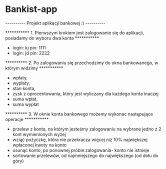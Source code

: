 # Bankist-app

---------- Projekt aplikacji bankowej :) ----------

*********** 1. Pierwszym krokiem jest zalogowanie się do aplikacji, posiadamy do wyboru dwa konta ***********

- login: kj pin: 1111
- login: jd pin: 2222

********** 2. Po zalogowaniu się przechodzimy do okna bankowanego, w którym widzimy ***********

- wpłaty, 
- wypłaty, 
- stan konta, 
- zysk z oprocentowania, który jest wyliczany dla każdego konta inaczej
- suma wpłat,
- suma wypłat

********** 3. W oknie konta bankowego możemy wykonac następujące operacje ***********

- przelew z konta, na którym jesteśmy zalogowaniu na wybrane jedno z 2 kont wymienionych wyżej
- wziąć pożyczkę, która nie przekracza więcej niż 10% największej wpłaconej kwoty na konto
- usunąć konto, po ponownej próbie zalogowania- konto nie istnieje
- sortowanie przelewów, od najmniejszego do największego (od dołu do góry)
